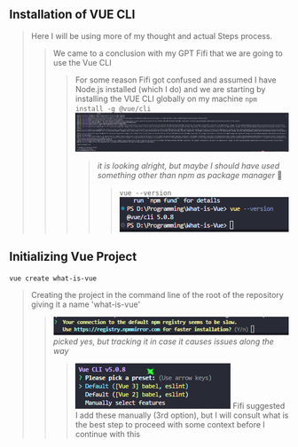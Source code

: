## Installation of VUE CLI 
> Here I will be using more of my thought and actual Steps process. 
>> We came to a conclusion with my GPT Fifi that we are going to use the Vue CLI 
>>> For some reason Fifi got confused and assumed I have Node.js installed (which I do) and we are starting by installing the VUE CLI globally on my machine
>>> ```npm install -g @vue/cli```
>>> ![терминал](assets/terminal-vue-install.png) 
>>>> *it is looking alright, but maybe I should have used something other than npm as package manager* 💭
>>>>> `vue --version`
>>>>> ![terminal](assets/vue-version-terminal.png)

## Initializing Vue Project
```
vue create what-is-vue
```
> Creating the project in the command line of the root of the repository giving it a name 'what-is-vue' 
>> ![alt text](assets/suggested-registry-terminal.png) *picked yes, but tracking it in case it causes issues along the way*
>>> ![alt text](assets/installation-options-terminal.png) Fifi suggested I add these manually (3rd option), but I will consult what is the best step to proceed with some context before I continue with this 
